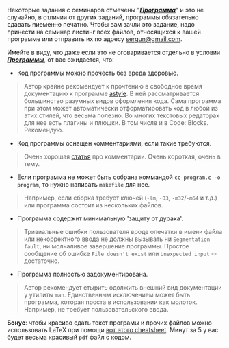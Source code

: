 Некоторые задания с семинаров отмечены "[***Программа***](programs)" и это не случайно, в отличии от других заданий, программы обязательно сдавать ~~писменно~~ печатно. Чтобы вам зачли это задание, надо принести на семинар листинг всех файлов, относящихся к вашей программе или отправить их по адресу [sergun@gmail.com](mailto:sergun@gmail.com).

Имейте в виду, что даже если это не оговаривается отдельно в условии [***Программы***](programs), от вас ожидается, что:
- Код программы можно прочесть без вреда здоровью.
>   Автор крайне рекомендует к прочтению в свободное время документацию к программе [astyle](http://astyle.sourceforge.net/astyle.html). В ней рассматривается большинство разумных видов оформления кода. Сама программа при этом может автоматически отформатировать код в любой из этих стилей, что весьма полезно. Во многих текстовых редаторах для нее есть плагины и плюшки. В том числе и в Code::Blocks. Рекомендую.
- Код программы оснащен комментариями, если такие требуются.
>   Очень хорошая [статья](https://blog.codinghorror.com/coding-without-comments/) про комментарии. Очень короткая, очень в тему.
- Если программа не может быть собрана коммандой `cc program.c -o program`, то нужно написать `makefile` для нее.
>   Например, если сборка требует ключей (`-lm`, `-O3`, `-m32`/`-m64` и т.д.) или программа состоит из нескольких файлов.
- Программа содержит минимальную 'защиту от дурака'.
>   Тривиальные ошибки пользователя вроде опечатки в имени файла или некорректного ввода не должны вызывать ни `Segmentation fault`, ни молчаливое завершение программы. Простое сообщение об ошибке `File doesn't exist` или `Unexpected input` -- достаточно.
- Программа полностью задокументирована. 
>   Автор рекомендует ~~стырить~~ одолжить внешний вид документации у утилиты `man`. Единственным исключением может быть программа, которая проста в использовании как молоток. Например, не требует пользовательского ввода.

**Бонус**: чтобы красиво сдать текст програмы и прочих файлов можно использовать LaTeX при помощи [вот этого cheatsheet](https://git.io/vdYKP). Минут за 5 у вас будет весьма красивый `pdf` файл с кодом.

